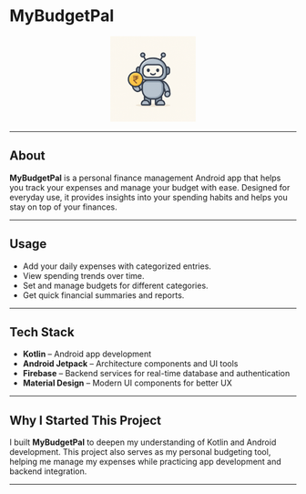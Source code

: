 # MyBudgetPal

<p align="center">
  <img src="assets/logo.png" alt="MyBudgetPal Logo" width="150" />
</p>

---

## About

**MyBudgetPal** is a personal finance management Android app that helps you track your expenses and manage your budget with ease. Designed for everyday use, it provides insights into your spending habits and helps you stay on top of your finances.

---

## Usage

- Add your daily expenses with categorized entries.
- View spending trends over time.
- Set and manage budgets for different categories.
- Get quick financial summaries and reports.

---

## Tech Stack

- **Kotlin** – Android app development  
- **Android Jetpack** – Architecture components and UI tools  
- **Firebase** – Backend services for real-time database and authentication  
- **Material Design** – Modern UI components for better UX  

---

## Why I Started This Project

I built **MyBudgetPal** to deepen my understanding of Kotlin and Android development. This project also serves as my personal budgeting tool, helping me manage my expenses while practicing app development and backend integration.

---

